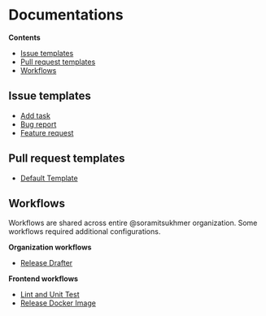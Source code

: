# Documentations

**Contents**

- [Issue templates](#issue-templates)
- [Pull request templates](#pull-request-templates)
- [Workflows](#workflows)

## Issue templates

- [Add task](../.github/ISSUE_TEMPLATE/add_task.md)
- [Bug report](../.github/ISSUE_TEMPLATE/bug_report.md)
- [Feature request](../.github/ISSUE_TEMPLATE/feature_request.md)

## Pull request templates

- [Default Template](../.github/PULL_REQUEST_TEMPLATE/pull_request_template.md)

## Workflows

Workflows are shared across entire @soramitsukhmer organization.
Some workflows required additional configurations.

**Organization workflows**

- [Release Drafter](release-drafter.md)

**Frontend workflows**

- [Lint and Unit Test](frontend-lint-and-test.md)
- [Release Docker Image](frontend-docker-release.md)

